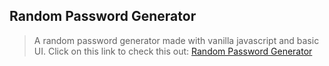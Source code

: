 ## Random Password Generator

> A random password generator made with vanilla javascript and basic UI.
> Click on this link to check this out: [Random Password Generator]()
